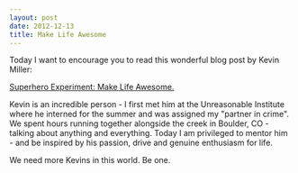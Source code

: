 ```yaml
---
layout: post
date: 2012-12-13
title: Make Life Awesome
---
```

Today I want to encourage you to read this wonderful blog post by Kevin Miller:

[Superhero Experiment: Make Life Awesome.](http://superheroexperiment.wordpress.com/2012/12/03/make-life-awesome/)

Kevin is an incredible person - I first met him at the Unreasonable Institute where he interned for the summer and was assigned my "partner in crime". We spent hours running together alongside the creek in Boulder, CO - talking about anything and everything. Today I am privileged to mentor him - and be inspired by his passion, drive and genuine enthusiasm for life.

We need more Kevins in this world. Be one.